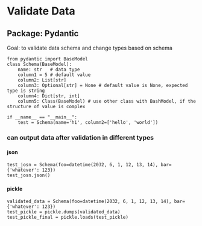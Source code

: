 # Validate Data

## Package: Pydantic
Goal: to validate data schema and change types based on schema

    from pydantic import BaseModel
    class Schema(BaseModel):
        name: str   # data type
        column1 = 5 # default value
        column2: List[str]
        column3: Optional[str] = None # default value is None, expected type is string
        column4: Dict[str, int]
        column5: Class(BaseModel) # use other class with BashModel, if the structure of value is complex

    if __name__ == "__main__":
        test = Schema(name='hi', column2=['hello', 'world'])

### can output data after validation in different types
#### json
    test_josn = Schema(foo=datetime(2032, 6, 1, 12, 13, 14), bar={'whatever': 123})
    test_josn.json()

#### pickle
    validated_data = Schema(foo=datetime(2032, 6, 1, 12, 13, 14), bar={'whatever': 123})
    test_pickle = pickle.dumps(validated_data)
    test_pickle_final = pickle.loads(test_pickle)